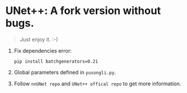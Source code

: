 # UNet++: A fork version without bugs.

> Just enjoy it. :-)

1. Fix dependencies error:

    ```
    pip install batchgenerators=0.21
    ```

2. Global parameters defined in `yusongli.py`.

3. Follow `nnUNet repo` and `UNet++ offical repo` to get more information.
